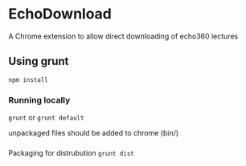 EchoDownload
============

A Chrome extension to allow direct downloading of echo360 lectures

## Using grunt
`npm install`

### Running locally
`grunt` or `grunt default`

unpackaged files should be added to chrome (bin/)

###
 Packaging for distrubution
`grunt dist`
